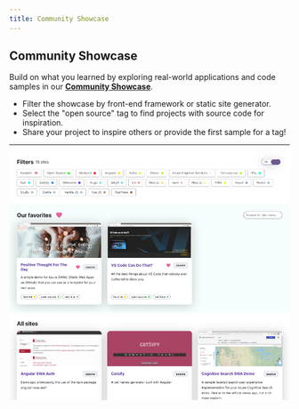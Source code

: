 ```yaml
---
title: Community Showcase
---
```


## Community Showcase

Build on what you learned by exploring real-world applications and code samples in our **[Community Showcase](https://microsoft.github.io/static-web-apps-gallery-code-samples/)**. 
 * Filter the showcase by front-end framework or static site generator. 
 * Select the "open source" tag to find projects with source code for inspiration.
 * Share your project to inspire others or provide the first sample for a tag!



---

[![](../../static/img/swa-showcase.png)](https://microsoft.github.io/static-web-apps-gallery-code-samples/)